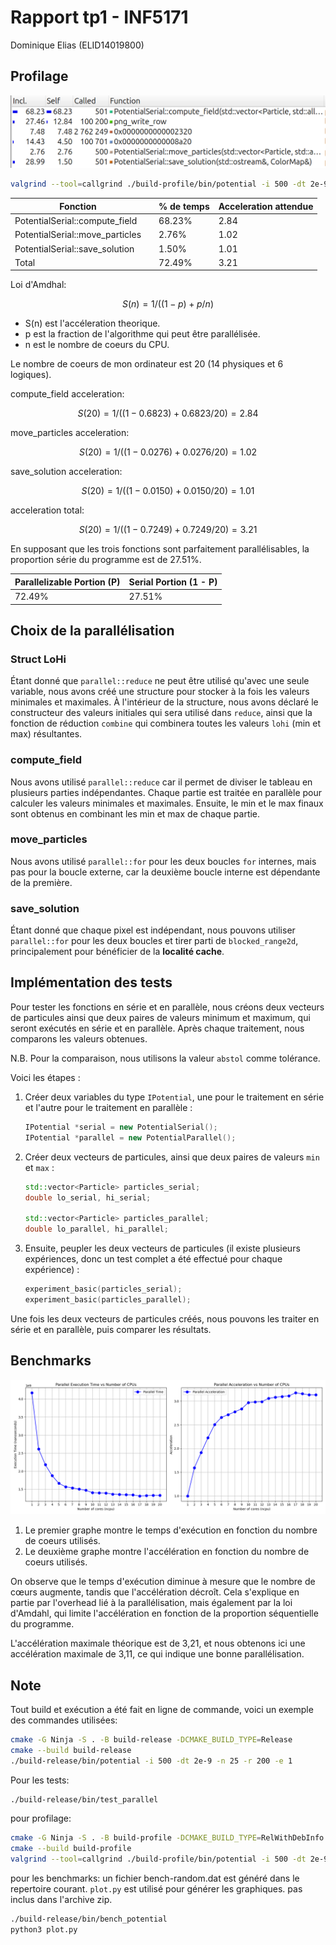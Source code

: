 # Rapport tp1 - INF5171

Dominique Elias (ELID14019800)

## Profilage

![profilage](sc-profile.png)

```sh
valgrind --tool=callgrind ./build-profile/bin/potential -i 500 -dt 2e-9 -n 25 -r 200 -e 1
```

| Fonction  | | % de temps | Acceleration attendue |
|-----------|-----|-------|-----------------------|
| PotentialSerial::compute_field     | | 68.23%       | 2.84                  |
| PotentialSerial::move_particles    | | 2.76%        | 1.02                  |
| PotentialSerial::save_solution     | | 1.50%        | 1.01                  |
| Total | | 72.49% | 3.21|

Loi d'Amdhal:

```math
S(n) = 1 / ( (1 - p) + p/n )
```

* S(n) est l'accéleration theorique.
* p est la fraction de l'algorithme qui peut être parallélisée.
* n est le nombre de coeurs du CPU.

Le nombre de coeurs de mon ordinateur est 20 (14 physiques et 6 logiques).

compute_field acceleration:

```math
S(20) = 1 / ( (1 - 0.6823) + 0.6823/20 ) = 2.84
```

move_particles acceleration:

```math
S(20) = 1 / ( (1 - 0.0276) + 0.0276/20 ) = 1.02
```

save_solution acceleration:

```math
S(20) = 1 / ( (1 - 0.0150) + 0.0150/20 ) = 1.01
```

acceleration total:

```math
S(20) = 1 / ( (1 - 0.7249) + 0.7249/20 ) = 3.21
```

En supposant que les trois fonctions sont parfaitement parallélisables, la proportion série du programme est de 27.51%.

| Parallelizable Portion (P) | Serial Portion (1 - P) |
|----------------------------|------------------------|
| 72.49%                     | 27.51%                 |

## Choix de la parallélisation

### Struct LoHi

Étant donné que `parallel::reduce` ne peut être utilisé qu'avec une seule variable, nous avons créé une structure pour stocker à la fois les valeurs minimales et maximales. À l'intérieur de la structure, nous avons déclaré le constructeur des valeurs initiales qui sera utilisé dans `reduce`, ainsi que la fonction de réduction `combine` qui combinera toutes les valeurs `lohi` (min et max) résultantes.

### compute_field

Nous avons utilisé `parallel::reduce` car il permet de diviser le tableau en plusieurs parties indépendantes. Chaque partie est traitée en parallèle pour calculer les valeurs minimales et maximales. Ensuite, le min et le max finaux sont obtenus en combinant les min et max de chaque partie.

### move_particles

Nous avons utilisé `parallel::for` pour les deux boucles `for` internes, mais pas pour la boucle externe, car la deuxième boucle interne est dépendante de la première.

### save_solution

Étant donné que chaque pixel est indépendant, nous pouvons utiliser `parallel::for` pour les deux boucles et tirer parti de `blocked_range2d`, principalement pour bénéficier de la **localité cache**.


## Implémentation des tests

Pour tester les fonctions en série et en parallèle, nous créons deux vecteurs de particules ainsi que deux paires de valeurs minimum et maximum, qui seront exécutés en série et en parallèle. Après chaque traitement, nous comparons les valeurs obtenues.

N.B. Pour la comparaison, nous utilisons la valeur `abstol` comme tolérance.

Voici les étapes :

1. Créer deux variables du type `IPotential`, une pour le traitement en série et l'autre pour le traitement en parallèle :

    ```cpp
    IPotential *serial = new PotentialSerial();
    IPotential *parallel = new PotentialParallel();
    ```

2. Créer deux vecteurs de particules, ainsi que deux paires de valeurs `min` et `max` :

    ```cpp
    std::vector<Particle> particles_serial;
    double lo_serial, hi_serial;

    std::vector<Particle> particles_parallel;
    double lo_parallel, hi_parallel;
    ```

3. Ensuite, peupler les deux vecteurs de particules (il existe plusieurs expériences, donc un test complet a été effectué pour chaque expérience) :

    ```cpp
    experiment_basic(particles_serial);
    experiment_basic(particles_parallel);
    ```

Une fois les deux vecteurs de particules créés, nous pouvons les traiter en série et en parallèle, puis comparer les résultats.

## Benchmarks

![graphs](execution_time_and_acceleration_comparison.png)

1. Le premier graphe montre le temps d'exécution en fonction du nombre de coeurs utilisés.
2. Le deuxième graphe montre l'accélération en fonction du nombre de coeurs utilisés.

On observe que le temps d'exécution diminue à mesure que le nombre de cœurs augmente, tandis que l'accélération décroît. Cela s'explique en partie par l'overhead lié à la parallélisation, mais également par la loi d'Amdahl, qui limite l'accélération en fonction de la proportion séquentielle du programme.

L'accélération maximale théorique est de 3,21, et nous obtenons ici une accélération maximale de 3,11, ce qui indique une bonne parallélisation.

## Note

Tout build et exécution a été fait en ligne de commande, voici un exemple des commandes utilisées:

```sh
cmake -G Ninja -S . -B build-release -DCMAKE_BUILD_TYPE=Release
cmake --build build-release
./build-release/bin/potential -i 500 -dt 2e-9 -n 25 -r 200 -e 1
```

Pour les tests:

```sh
./build-release/bin/test_parallel
```

pour profilage:

```sh
cmake -G Ninja -S . -B build-profile -DCMAKE_BUILD_TYPE=RelWithDebInfo
cmake --build build-profile
valgrind --tool=callgrind ./build-profile/bin/potential -i 500 -dt 2e-9 -n 25 -r 200 -e 1
```

pour les benchmarks:
un fichier bench-random.dat est généré dans le repertoire courant.
`plot.py` est utilisé pour générer les graphiques. pas inclus dans l'archive zip.

```sh
./build-release/bin/bench_potential
python3 plot.py
```
